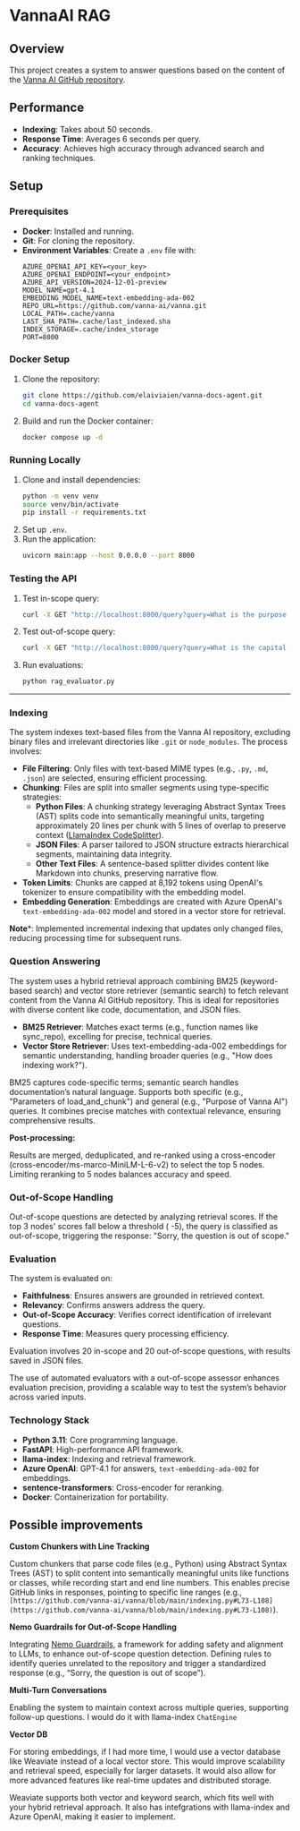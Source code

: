 # VannaAI RAG

## Overview

This project creates a system to answer questions based on the content of
the [Vanna AI GitHub repository](https://github.com/vanna-ai/vanna/tree/main).

## Performance

- **Indexing**: Takes about 50 seconds.
- **Response Time**: Averages 6 seconds per query.
- **Accuracy**: Achieves high accuracy through advanced search and ranking techniques.

## Setup

### Prerequisites

- **Docker**: Installed and running.
- **Git**: For cloning the repository.
- **Environment Variables**: Create a `.env` file with:
  ```plaintext
  AZURE_OPENAI_API_KEY=<your_key>
  AZURE_OPENAI_ENDPOINT=<your_endpoint>
  AZURE_API_VERSION=2024-12-01-preview
  MODEL_NAME=gpt-4.1
  EMBEDDING_MODEL_NAME=text-embedding-ada-002
  REPO_URL=https://github.com/vanna-ai/vanna.git
  LOCAL_PATH=.cache/vanna
  LAST_SHA_PATH=.cache/last_indexed.sha
  INDEX_STORAGE=.cache/index_storage
  PORT=8000
  ```

### Docker Setup

1. Clone the repository:
   ```bash
   git clone https://github.com/elaiviaien/vanna-docs-agent.git
   cd vanna-docs-agent
   ```
2. Build and run the Docker container:
   ```bash
   docker compose up -d
   ```

### Running Locally

1. Clone and install dependencies:
   ```bash
   python -m venv venv
   source venv/bin/activate
   pip install -r requirements.txt
   ```
2. Set up `.env`.
3. Run the application:
   ```bash
   uvicorn main:app --host 0.0.0.0 --port 8000
   ```

### Testing the API

1. Test in-scope query:
   ```bash
   curl -X GET "http://localhost:8000/query?query=What is the purpose of the Vanna AI repository?"
   ```
2. Test out-of-scope query:
   ```bash
   curl -X GET "http://localhost:8000/query?query=What is the capital of France?"
   ```
3. Run evaluations:
   ```bash
   python rag_evaluator.py
   ```

---

### Indexing

The system indexes text-based files from the Vanna AI repository, excluding binary files and
irrelevant directories like `.git` or `node_modules`. The process involves:

- **File Filtering**: Only files with text-based MIME types (e.g., `.py`, `.md`, `.json`) are selected, ensuring
  efficient processing.
- **Chunking**: Files are split into smaller segments using type-specific strategies:
    - **Python Files**: A chunking strategy leveraging Abstract Syntax Trees (AST) splits code into semantically
      meaningful units, targeting approximately 20 lines per chunk with 5 lines of overlap to preserve
      context ([LlamaIndex CodeSplitter](https://docs.llamaindex.ai/en/v0.10.19/api/llama_index.core.node_parser.CodeSplitter.html)).
    - **JSON Files**: A parser tailored to JSON structure extracts hierarchical segments, maintaining data integrity.
    - **Other Text Files**: A sentence-based splitter divides content like Markdown into chunks, preserving narrative
      flow.
- **Token Limits**: Chunks are capped at 8,192 tokens using OpenAI's tokenizer to ensure compatibility with the
  embedding model.
- **Embedding Generation**: Embeddings are created with Azure OpenAI's `text-embedding-ada-002` model and stored in a
  vector store for retrieval.

**Note***: Implemented incremental indexing that updates only changed files, reducing processing time for subsequent
runs.

### Question Answering

The system uses a hybrid retrieval approach combining BM25 (keyword-based search) and vector store retriever (semantic
search) to fetch relevant content from the Vanna AI GitHub repository. This is ideal for repositories with diverse
content like code, documentation, and JSON files.

- **BM25 Retriever**: Matches exact terms (e.g., function names like sync_repo), excelling for precise, technical
  queries.
- **Vector Store Retriever**: Uses text-embedding-ada-002 embeddings for semantic understanding, handling broader
  queries (e.g., "How does indexing work?").

BM25 captures code-specific terms; semantic search handles documentation’s natural language.
Supports both specific (e.g., "Parameters of load_and_chunk") and general (e.g., "Purpose of Vanna AI") queries.
It combines precise matches with contextual relevance, ensuring comprehensive results.

**Post-processing:**

Results are merged, deduplicated, and re-ranked using a cross-encoder (cross-encoder/ms-marco-MiniLM-L-6-v2) to select
the top 5 nodes.
Limiting reranking to 5 nodes balances accuracy and speed.

### Out-of-Scope Handling

Out-of-scope questions are detected by analyzing retrieval scores. If the top 3 nodes' scores fall below a threshold (
-5), the query is classified as out-of-scope, triggering the response: "Sorry, the question is out of scope."

### Evaluation

The system is evaluated on:

- **Faithfulness**: Ensures answers are grounded in retrieved context.
- **Relevancy**: Confirms answers address the query.
- **Out-of-Scope Accuracy**: Verifies correct identification of irrelevant questions.
- **Response Time**: Measures query processing efficiency.

Evaluation involves 20 in-scope and 20 out-of-scope questions, with results saved in JSON files.

The use of automated evaluators with a out-of-scope assessor enhances evaluation precision, providing a scalable way to
test the system’s behavior across varied inputs.

### Technology Stack

- **Python 3.11**: Core programming language.
- **FastAPI**: High-performance API framework.
- **llama-index**: Indexing and retrieval framework.
- **Azure OpenAI**: GPT-4.1 for answers, `text-embedding-ada-002` for embeddings.
- **sentence-transformers**: Cross-encoder for reranking.
- **Docker**: Containerization for portability.

## Possible improvements

**Custom Chunkers with Line Tracking**

Custom chunkers that parse code files (e.g., Python) using Abstract Syntax Trees (AST) to split content into semantically meaningful units like functions or classes, while recording start and end line numbers. This enables precise GitHub links in responses, pointing to specific line ranges (e.g., `[https://github.com/vanna-ai/vanna/blob/main/indexing.py#L73-L108](https://github.com/vanna-ai/vanna/blob/main/indexing.py#L73-L108)`).

**Nemo Guardrails for Out-of-Scope Handling**

Integrating [Nemo Guardrails](https://docs.nvidia.com/nemo/guardrails/index.html), a framework for adding safety and alignment to LLMs, to enhance out-of-scope question detection. Defining rules to identify queries unrelated to the repository and trigger a standardized response (e.g., “Sorry, the question is out of scope”).

**Multi-Turn Conversations**

Enabling the system to maintain context across multiple queries, supporting follow-up questions. I would do it with llama-index `ChatEngine`

**Vector DB**

For storing embeddings, if I had more time, I would use a vector database like Weaviate instead of a local vector store. This would improve scalability and retrieval speed, especially for larger datasets. It would also allow for more advanced features like real-time updates and distributed storage.

Weaviate supports both vector and keyword search, which fits well with your hybrid retrieval approach. It also has intefgrations with llama-index and Azure OpenAI, making it easier to implement.

